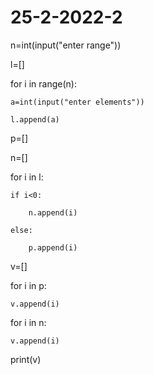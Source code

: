 # 25-2-2022-2
n=int(input("enter range"))

l=[]

for i in range(n):

    a=int(input("enter elements"))

    l.append(a)

p=[]

n=[]

for i in l:

    if i<0:

        n.append(i)

    else:

        p.append(i)

        

v=[]

for i in p:

    v.append(i)

for i in n:

    v.append(i)

print(v)
